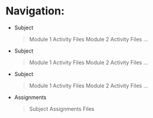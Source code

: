 # Navigation:

- Subject
    > Module 1
        Activity Files
    > Module 2
        Activity Files
        ...

- Subject
    > Module 1
        Activity Files
    > Module 2
        Activity Files
        ...

- Subject
    > Module 1
        Activity Files
    > Module 2
        Activity Files
        ...

- Assignments
    > Subject
        Assignments Files
